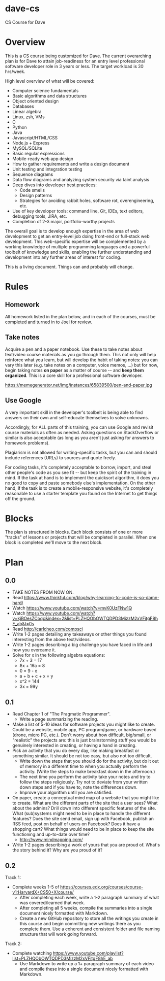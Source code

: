 # dave-cs
CS Course for Dave

# Overview

This is a CS course being customized for Dave. The current overarching plan is for Dave to attain job-readiness for an entry level professional software developer role in 3 years or less. The target workload is 30 hrs/week.

High level overview of what will be covered:

* Computer science fundamentals
* Basic algorithms and data structures
* Object oriented design
* Databases
* Linear algebra
* Linux, zsh, VMs
* C
* Python
* Java
* Javascript/HTML/CSS
* Node.js + Express
* MySQL/SQLite
* Basic regular expressions
* Mobile-ready web app design
* How to gather requirements and write a design document
* Unit testing and integration testing
* Sequence diagrams
* Data flow diagrams and analyzing system security via taint analysis
* Deep dives into developer best practices:
	* Code smells
	* Design patterns
	* Strategies for avoiding rabbit holes, software rot, overengineering, etc.
* Use of key developer tools: command line, Git, IDEs, text editors, debugging tools, JIRA, etc.
* Completion of 2-3 major, portfolio-worthy projects

The overall goal is to develop enough expertise in the area of web development to get an entry-level job doing front-end or full-stack web development. This web-specific expertise will be complemented by a working knowledge of multiple programming languages and a powerful toolbelt of knowledge and skills, enabling the further understanding and development into any further areas of interest for coding.

This is a living document. Things can and probably will change.

# Rules

## Homework

All homework listed in the plan below, and in each of the courses, must be completed and turned in to Joel for review. 

## Take notes

Acquire a pen and a paper notebook. Use these to take notes about text/video course materials as you go through them. This not only will help reinforce what you learn, but will develop the habit of taking notes: you can vary this later (e.g. take notes on a computer, voice memos, ...) but for now, begin taking notes **on paper** as a matter of course -- and **keep them organized**. This is a core skill for a professional software developer.

https://memegenerator.net/img/instances/65839500/pen-and-paper.jpg

## Use Google

A very important skill in the developer's toolbelt is being able to find answers on their own and self-educate themselves to solve unknowns.

Accordingly, for ALL parts of this training, you can use Google and revisit course materials as often as needed. Asking questions on StackOverflow or similar is also acceptable (as long as you aren't just asking for answers to homework problems).

Plagiarism is not allowed for writing-specific tasks, but you can and should include references (URLs) to sources and quote freely.

For coding tasks, it's completely acceptable to borrow, import, and steal other people's code as you see fit -- but keep the spirit of the training in mind. If the task at hand is to implement the quicksort algorithm, it does you no good to copy and paste somebody else's implementation. On the other hand, if the task is to create a mobile-responsive website, it's completely reasonable to use a starter template you found on the Internet to get things off the ground.

# Blocks

The plan is structured in blocks. Each block consists of one or more "tracks" of lessons or projects that will be completed in parallel. When one block is completed we'll move to the next block.

# Plan

## 0.0

- TAKE NOTES FROM NOW ON.
- Read https://www.thinkful.com/blog/why-learning-to-code-is-so-damn-hard/
- Watch https://www.youtube.com/watch?v=mvK0UzFNw1Q
- Watch https://www.youtube.com/watch?v=kjBOesZCoqc&index=2&list=PLZHQObOWTQDPD3MizzM2xVFitgF8hE_ab&t=0s
- Read http://carlcheo.com/compsci
- Write 1-2 pages detailing any takeaways or other things you found interesting from the above text/videos.
- Write 1-2 pages describing a big challenge you have faced in life and how you overcame it.
- Solve for x in the following algebra equations:
	- 7x + 3 = 17
	- 8x + 16a = 8
	- 0 = 9 - x
	- a + b + c + x = y
	- x^2 = 144
	- 3x = 99y

## 0.1

- Read Chapter 1 of "The Pragmatic Programmer".
	- Write a page summarizing the reading.
- Make a list of 5-10 ideas for software projects you might like to create. Could be a website, mobile app, PC program/game, or hardware based (drone, micro PC, etc.).  Don't worry about how difficult, big/small, or "realistic" the projects are: this is just brainstorming stuff you would be genuinely interested in creating, or having a hand in creating.
- Pick an activity that you do every day, like making breakfast or something similar. It should be not too easy, but also not too difficult.
	- Write down the steps that you should do for the activity, but do it out of memory in a different time to when you actually perform the activity. (Write the steps to make breakfast down in the afternoon.)
	- The next time you perform the activity take your notes and try to follow the steps religiously. Try not to deviate from your written down steps and if you have to, note the differences down.
	- Improve your algorithm until you are satisfied.
- On paper, create a conceptual mind map of a website that you might like to create. What are the different parts of the site that a user sees? What about the admins? Drill down into different specific features of the site. What (sub)systems might need to be in place to handle the different features? Does the site send email, sign up with Facebook, publish an RSS feed, post on behalf of users on Facebook? Does it have a shopping cart? What things would need to be in place to keep the site functioning and up-to-date over time?
	- http://www.mindmapping.com/
- Write 1-2 pages describing a work of yours that you are proud of. What's the story behind it? Why are you proud of it?

## 0.2

Track 1:

- Complete weeks 1-5 of https://courses.edx.org/courses/course-v1:HarvardX+CS50+X/course/
	- After completing each week, write a 1-2 paragraph summary of what was covered/learned that week.
	- After completing all 5 weeks, compile the summaries into a single document nicely formatted with Markdown.
	- Create a new GitHub repository to store all the writings you create in this course and begin committing new writings there as you complete them. Use a coherent and consistent folder and file naming structure that will work going forward.

Track 2:

- Complete watching https://www.youtube.com/playlist?list=PLZHQObOWTQDPD3MizzM2xVFitgF8hE_ab
	- Use Markdown to write up a 1+ paragraph summary of each video and compile these into a single document nicely formatted with Markdown.


